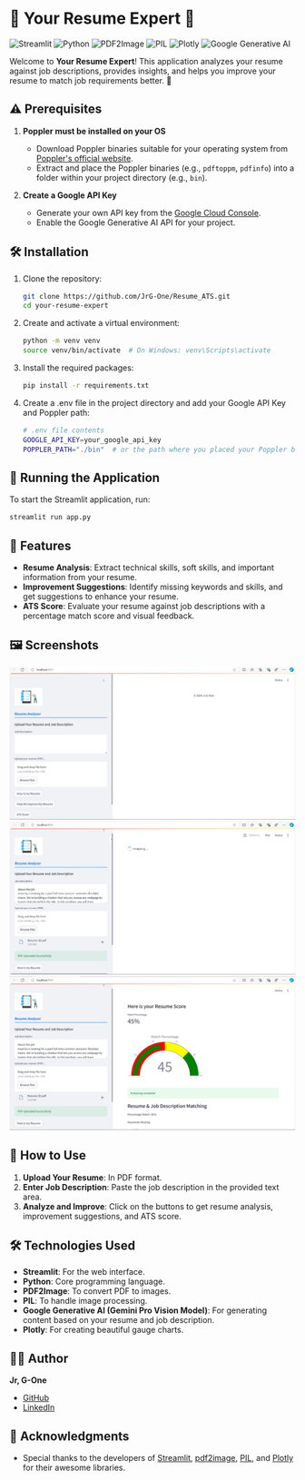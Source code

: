 # 🌟 Your Resume Expert 🌟

![Streamlit](https://img.shields.io/badge/Streamlit-FF4B4B?logo=streamlit&logoColor=white)
![Python](https://img.shields.io/badge/Python-3776AB?logo=python&logoColor=white)
![PDF2Image](https://img.shields.io/badge/PDF2Image-FFD700?logo=pdf&logoColor=white)
![PIL](https://img.shields.io/badge/PIL-FFDDC1?logo=python&logoColor=white)
![Plotly](https://img.shields.io/badge/Plotly-3F4F75?logo=plotly&logoColor=white)
![Google Generative AI](https://img.shields.io/badge/Google%20Generative%20AI-4285F4?logo=google&logoColor=white)

Welcome to **Your Resume Expert**! This application analyzes your resume against job descriptions, provides insights, and helps you improve your resume to match job requirements better. 🚀

## ⚠️ Prerequisites

1. **Poppler must be installed on your OS**
   - Download Poppler binaries suitable for your operating system from [Poppler's official website](https://poppler.freedesktop.org/).
   - Extract and place the Poppler binaries (e.g., `pdftoppm`, `pdfinfo`) into a folder within your project directory (e.g., `bin`).

2. **Create a Google API Key**
   - Generate your own API key from the [Google Cloud Console](https://console.cloud.google.com/).
   - Enable the Google Generative AI API for your project.

## 🛠️ Installation

1. Clone the repository:

   ```bash
   git clone https://github.com/JrG-One/Resume_ATS.git
   cd your-resume-expert
   ```

2. Create and activate a virtual environment:

   ```bash
   python -m venv venv
   source venv/bin/activate  # On Windows: venv\Scripts\activate
   ```

3. Install the required packages:

   ```bash
   pip install -r requirements.txt
   ```

4. Create a .env file in the project directory and add your Google API Key and Poppler path:

   ```bash
   # .env file contents
   GOOGLE_API_KEY=your_google_api_key
   POPPLER_PATH="./bin"  # or the path where you placed your Poppler binaries
   ```

## 🚀 Running the Application

To start the Streamlit application, run:

```bash
streamlit run app.py
```

## 🎨 Features

- **Resume Analysis**: Extract technical skills, soft skills, and important information from your resume.
- **Improvement Suggestions**: Identify missing keywords and skills, and get suggestions to enhance your resume.
- **ATS Score**: Evaluate your resume against job descriptions with a percentage match score and visual feedback.

## 🖼️ Screenshots

![Homepage](Screenshots/image.png)
![Analysis](Screenshots/image2.png)
![Result](Screenshots/image3.png)

## 📝 How to Use

1. **Upload Your Resume**: In PDF format.
2. **Enter Job Description**: Paste the job description in the provided text area.
3. **Analyze and Improve**: Click on the buttons to get resume analysis, improvement suggestions, and ATS score.

## 🛠️ Technologies Used

- **Streamlit**: For the web interface.
- **Python**: Core programming language.
- **PDF2Image**: To convert PDF to images.
- **PIL**: To handle image processing.
- **Google Generative AI (Gemini Pro Vision Model)**: For generating content based on your resume and job description.
- **Plotly**: For creating beautiful gauge charts.

## 👨‍💻 Author

**Jr, G-One**

- [GitHub](https://github.com/JrG-One)
- [LinkedIn](https://www.linkedin.com/in/ojaswavarshney/)

## 🌟 Acknowledgments

- Special thanks to the developers of [Streamlit](https://streamlit.io/), [pdf2image](https://github.com/Belval/pdf2image), [PIL](https://pillow.readthedocs.io/), and [Plotly](https://plotly.com/python/) for their awesome libraries.
